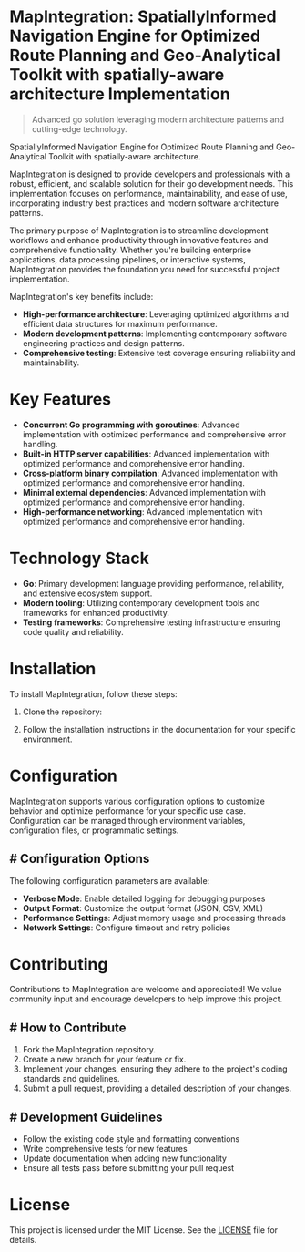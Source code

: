 <!-- fallback_MapIntegration_20250810000240_16575 -->

# MapIntegration: SpatiallyInformed Navigation Engine for Optimized Route Planning and Geo-Analytical Toolkit with spatially-aware architecture Implementation
> Advanced go solution leveraging modern architecture patterns and cutting-edge technology.

SpatiallyInformed Navigation Engine for Optimized Route Planning and Geo-Analytical Toolkit with spatially-aware architecture.

MapIntegration is designed to provide developers and professionals with a robust, efficient, and scalable solution for their go development needs. This implementation focuses on performance, maintainability, and ease of use, incorporating industry best practices and modern software architecture patterns.

The primary purpose of MapIntegration is to streamline development workflows and enhance productivity through innovative features and comprehensive functionality. Whether you're building enterprise applications, data processing pipelines, or interactive systems, MapIntegration provides the foundation you need for successful project implementation.

MapIntegration's key benefits include:

* **High-performance architecture**: Leveraging optimized algorithms and efficient data structures for maximum performance.
* **Modern development patterns**: Implementing contemporary software engineering practices and design patterns.
* **Comprehensive testing**: Extensive test coverage ensuring reliability and maintainability.

# Key Features

* **Concurrent Go programming with goroutines**: Advanced implementation with optimized performance and comprehensive error handling.
* **Built-in HTTP server capabilities**: Advanced implementation with optimized performance and comprehensive error handling.
* **Cross-platform binary compilation**: Advanced implementation with optimized performance and comprehensive error handling.
* **Minimal external dependencies**: Advanced implementation with optimized performance and comprehensive error handling.
* **High-performance networking**: Advanced implementation with optimized performance and comprehensive error handling.

# Technology Stack

* **Go**: Primary development language providing performance, reliability, and extensive ecosystem support.
* **Modern tooling**: Utilizing contemporary development tools and frameworks for enhanced productivity.
* **Testing frameworks**: Comprehensive testing infrastructure ensuring code quality and reliability.

# Installation

To install MapIntegration, follow these steps:

1. Clone the repository:


2. Follow the installation instructions in the documentation for your specific environment.

# Configuration

MapIntegration supports various configuration options to customize behavior and optimize performance for your specific use case. Configuration can be managed through environment variables, configuration files, or programmatic settings.

## # Configuration Options

The following configuration parameters are available:

* **Verbose Mode**: Enable detailed logging for debugging purposes
* **Output Format**: Customize the output format (JSON, CSV, XML)
* **Performance Settings**: Adjust memory usage and processing threads
* **Network Settings**: Configure timeout and retry policies

# Contributing

Contributions to MapIntegration are welcome and appreciated! We value community input and encourage developers to help improve this project.

## # How to Contribute

1. Fork the MapIntegration repository.
2. Create a new branch for your feature or fix.
3. Implement your changes, ensuring they adhere to the project's coding standards and guidelines.
4. Submit a pull request, providing a detailed description of your changes.

## # Development Guidelines

* Follow the existing code style and formatting conventions
* Write comprehensive tests for new features
* Update documentation when adding new functionality
* Ensure all tests pass before submitting your pull request

# License

This project is licensed under the MIT License. See the [LICENSE](https://github.com/laurindoisaac/MapIntegration/blob/main/LICENSE) file for details.
